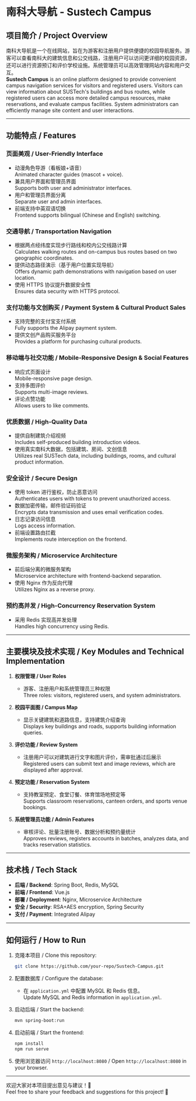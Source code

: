 # 南科大导航 - Sustech Campus

## 项目简介 / Project Overview  
南科大导航是一个在线网站，旨在为游客和注册用户提供便捷的校园导航服务。游客可以查看南科大的建筑信息和公交线路，注册用户可以访问更详细的校园资源，还可以进行资源预订和评价学校设施。系统管理员可以高效管理网站内容和用户交互。  
**Sustech Campus** is an online platform designed to provide convenient campus navigation services for visitors and registered users. Visitors can view information about SUSTech's buildings and bus routes, while registered users can access more detailed campus resources, make reservations, and evaluate campus facilities. System administrators can efficiently manage site content and user interactions.

---

## 功能特点 / Features  

### 页面美观 / User-Friendly Interface  
- 动漫角色导游（看板娘+语音）  
  Animated character guides (mascot + voice).  
- 兼具用户界面和管理员界面  
  Supports both user and administrator interfaces.  
- 用户和管理员界面分离  
  Separate user and admin interfaces.  
- 前端支持中英双语切换  
  Frontend supports bilingual (Chinese and English) switching.  

### 交通导航 / Transportation Navigation  
- 根据两点经纬度实现步行路线和校内公交线路计算  
  Calculates walking routes and on-campus bus routes based on two geographic coordinates.  
- 提供动态路径演示（基于用户位置实现导航）  
  Offers dynamic path demonstrations with navigation based on user location.  
- 使用 HTTPS 协议提升数据安全性  
  Ensures data security with HTTPS protocol.  

### 支付功能与文创购买 / Payment System & Cultural Product Sales  
- 支持完整的支付宝支付系统  
  Fully supports the Alipay payment system.  
- 提供文创产品购买服务平台  
  Provides a platform for purchasing cultural products.  

### 移动端与社交功能 / Mobile-Responsive Design & Social Features  
- 响应式页面设计  
  Mobile-responsive page design.  
- 支持多图评价  
  Supports multi-image reviews.  
- 评论点赞功能  
  Allows users to like comments.  

### 优质数据 / High-Quality Data  
- 提供自制建筑介绍视频  
  Includes self-produced building introduction videos.  
- 使用真实南科大数据，包括建筑、房间、文创信息  
  Utilizes real SUSTech data, including buildings, rooms, and cultural product information.  

### 安全设计 / Secure Design  
- 使用 token 进行鉴权，防止恶意访问  
  Authenticates users with tokens to prevent unauthorized access.  
- 数据加密传输，邮件验证码验证  
  Encrypts data transmission and uses email verification codes.  
- 日志记录访问信息  
  Logs access information.  
- 前端设置路由拦截  
  Implements route interception on the frontend.  

### 微服务架构 / Microservice Architecture  
- 前后端分离的微服务架构  
  Microservice architecture with frontend-backend separation.  
- 使用 Nginx 作为反向代理  
  Utilizes Nginx as a reverse proxy.  

### 预约高并发 / High-Concurrency Reservation System  
- 采用 Redis 实现高并发处理  
  Handles high concurrency using Redis.  

---

## 主要模块及技术实现 / Key Modules and Technical Implementation  

1. **权限管理 / User Roles**  
   - 游客、注册用户和系统管理员三种权限  
     Three roles: visitors, registered users, and system administrators.  

2. **校园平面图 / Campus Map**  
   - 显示关键建筑和道路信息，支持建筑介绍查询  
     Displays key buildings and roads, supports building information queries.  

3. **评价功能 / Review System**  
   - 注册用户可以对建筑进行文字和图片评价，需审批通过后展示  
     Registered users can submit text and image reviews, which are displayed after approval.  

4. **预定功能 / Reservation System**  
   - 支持教室预定、食堂订餐、体育馆场地预定等  
     Supports classroom reservations, canteen orders, and sports venue bookings.  

5. **系统管理员功能 / Admin Features**  
   - 审核评论、批量注册账号、数据分析和预约量统计  
     Approves reviews, registers accounts in batches, analyzes data, and tracks reservation statistics.  

---

## 技术栈 / Tech Stack  

- **后端 / Backend**: Spring Boot, Redis, MySQL  
- **前端 / Frontend**: Vue.js  
- **部署 / Deployment**: Nginx, Microservice Architecture  
- **安全 / Security**: RSA+AES encryption, Spring Security  
- **支付 / Payment**: Integrated Alipay  

---

## 如何运行 / How to Run  

1. 克隆本项目 / Clone this repository:  
   ```bash
   git clone https://github.com/your-repo/Sustech-Campus.git
   ```  

2. 配置数据库 / Configure the database:  
   - 在 `application.yml` 中配置 MySQL 和 Redis 信息。  
     Update MySQL and Redis information in `application.yml`.  

3. 启动后端 / Start the backend:  
   ```bash
   mvn spring-boot:run
   ```  

4. 启动前端 / Start the frontend:  
   ```bash
   npm install
   npm run serve
   ```  

5. 使用浏览器访问 `http://localhost:8080` / Open `http://localhost:8080` in your browser.  

---

欢迎大家对本项目提出意见与建议！🎉  
Feel free to share your feedback and suggestions for this project! 🎉  
